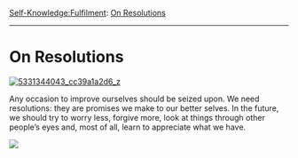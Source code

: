 [Self-Knowledge:](https://www.theschooloflife.com/thebookoflife/category/self-knowledge/)[Fulfilment](https://www.theschooloflife.com/thebookoflife/category/self-knowledge/fulfilment/): [On Resolutions](https://www.theschooloflife.com/thebookoflife/on-resolutions/)

* * *

# On Resolutions

[![5331344043_cc39a1a2d6_z](https://www.theschooloflife.com/thebookoflife/wp-content/uploads/2014/12/5331344043_cc39a1a2d6_z.jpg)](http://www.thebookoflife.org/wp-content/uploads/2014/12/5331344043_cc39a1a2d6_z.jpg)

Any occasion to improve ourselves should be seized upon. We need resolutions: they are promises we make to our better selves. In the future, we should try to worry less, forgive more, look at things through other people’s eyes and, most of all, learn to appreciate what we have.

[![](https://img.youtube.com/vi/xMigomn8KLM/0.jpg)](//www.youtube.com/embed/xMigomn8KLM '')
